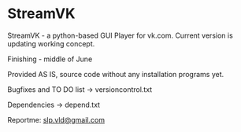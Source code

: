 StreamVK
========

StreamVK - a python-based GUI Player for vk.com. Current version is updating working concept. 

Finishing - middle of June

Provided AS IS, source code without any installation programs yet.

Bugfixes and TO DO list  -> versioncontrol.txt

Dependencies -> depend.txt 
 
Reportme: slp.vld@gmail.com

